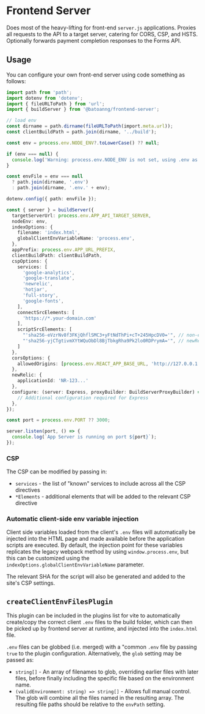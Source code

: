 # Frontend Server

Does most of the heavy-lifting for front-end `server.js` applications. Proxies all requests to the API to a target server, catering for CORS, CSP, and HSTS. Optionally forwards payment completion responses to the Forms API.

## Usage

You can configure your own front-end server using code something as follows:

```ts
import path from 'path';
import dotenv from 'dotenv';
import { fileURLToPath } from 'url';
import { buildServer } from '@batoanng/frontend-server';

// load env
const dirname = path.dirname(fileURLToPath(import.meta.url));
const clientBuildPath = path.join(dirname, '../build');

const env = process.env.NODE_ENV?.toLowerCase() ?? null;

if (env === null) {
  console.log('Warning: process.env.NODE_ENV is not set, using .env as the default');
}

const envFile = env === null 
  ? path.join(dirname, '.env') 
  : path.join(dirname, '.env.' + env);

dotenv.config({ path: envFile });

const { server } = buildServer({
  targetServerUrl: process.env.APP_API_TARGET_SERVER,
  nodeEnv: env,
  indexOptions: {
    filename: 'index.html',
    globalClientEnvVariableName: 'process.env',
  },
  appPrefix: process.env.APP_URL_PREFIX,
  clientBuildPath: clientBuildPath,
  cspOptions: {
    services: [
      'google-analytics',
      'google-translate',
      'newrelic',
      'hotjar',
      'full-story',
      'google-fonts',
    ],
    connectSrcElements: [
      'https://*.your-domain.com'
    ],
    scriptSrcElements: [
      "'sha256-eVzrNv8f3FKjQhflSMC3+yFtNdThPi+cT+245HpcDV0='", // non-english inline scripts for Google Translate
      "'sha256-yjCTgtivmXYtWQuObDl8BjTbkgRha9Pk2lo0RDPrymA='", // newRelic.tsx
    ]
  },
  corsOptions: {
    allowedOrigins: [process.env.REACT_APP_BASE_URL, 'http://127.0.0.1:3000']
  },
  newRelic: {
    applicationId: 'NR-123...'
  },
  configure: (server: Express, proxyBuilder: BuildServerProxyBuilder) => {
    // Additional configuration required for Express
  },
});

const port = process.env.PORT ?? 3000;

server.listen(port, () => {
  console.log(`App Server is running on port ${port}`);
});
```

### CSP

The CSP can be modified by passing in:

* `services` - the list of "known" services to include across all the CSP directives
* `*Elements` - additional elements that will be added to the relevant CSP directive

### Automatic client-side env variable injection

Client side variables loaded from the client's `.env` files will automatically be injected into the HTML page and made available before the application scripts are executed. By default, the injection point for these variables replicates the legacy webpack method by using `window.process.env`, but this can be customized using the `indexOptions.globalClientEnvVariableName` parameter.

The relevant SHA for the script will also be generated and added to the site's CSP settings.

## `createClientEnvFilesPlugin`

This plugin can be included in the plugins list for vite to automatically create/copy the correct client `.env` files to the build folder, which can then be picked up by frontend server at runtime, and injected into the `index.html` file.

`.env` files can be globbed (i.e. merged) with a "common `.env` file by passing `true` to the plugin configuration. Alternatively, the `glob` setting may be passed as:

* `string[]` - An array of filenames to glob, overriding earlier files with later files, before finally including the specific file based on the environment name.
* `(validEnvironment: string) => string[]` - Allows full manual control. The glob will combine all the files named in the resulting array. The resulting file paths should be relative to the `envPath` setting.
